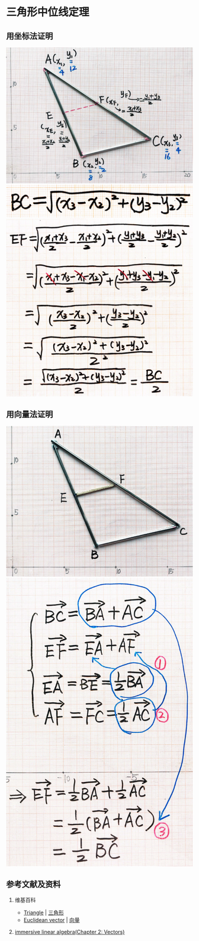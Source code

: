 # 三角形中位线定理

## 用坐标法证明

![](/images/线性代数/用坐标法验证向量的运算法则/三角形中位线定理/1a1.jpg)
![](/images/线性代数/用坐标法验证向量的运算法则/三角形中位线定理/2a1.jpg)
![](/images/线性代数/用坐标法验证向量的运算法则/三角形中位线定理/2a2.jpg)

## 用向量法证明

![](/images/线性代数/用坐标法验证向量的运算法则/三角形中位线定理/3a1.jpg)
![](/images/线性代数/用坐标法验证向量的运算法则/三角形中位线定理/3a2.jpg)

## 参考文献及资料

1. 维基百科
	- [Triangle](https://en.wikipedia.org/wiki/Triangle) |  [三角形](https://zh.wikipedia.org/wiki/%E4%B8%89%E8%A7%92%E5%BD%A2) 
	- [Euclidean vector](https://en.wikipedia.org/wiki/Euclidean_vector) | [向量](https://zh.wikipedia.org/wiki/%E5%90%91%E9%87%8F) 

2. [immersive linear algebra(Chapter 2: Vectors)](http://immersivemath.com/ila/ch02_vectors/ch02.html)